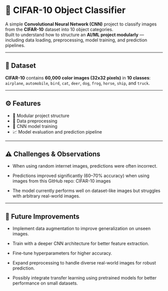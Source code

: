 # 🧠 CIFAR-10 Object Classifier

A simple **Convolutional Neural Network (CNN)** project to classify images from the **CIFAR-10** dataset into 10 object categories.  
Built to understand how to structure an **AI/ML project modularly** — including data loading, preprocessing, model training, and prediction pipelines.

---

## 📂 Dataset
**CIFAR-10** contains **60,000 color images (32x32 pixels)** in **10 classes**:
`airplane`, `automobile`, `bird`, `cat`, `deer`, `dog`, `frog`, `horse`, `ship`, and `truck`.

---

## ⚙️ Features
- 🧩 Modular project structure  
- 🧼 Data preprocessing  
- 🧠 CNN model training  
- 📈 Model evaluation and prediction pipeline  

---

## ⚠️ Challenges & Observations

- When using random internet images, predictions were often incorrect.

- Predictions improved significantly (60–70% accuracy) when using images from this GitHub repo:
CIFAR-10 images

- The model currently performs well on dataset-like images but struggles with arbitrary real-world images.

---

## 🔮 Future Improvements

- Implement data augmentation to improve generalization on unseen images.

- Train with a deeper CNN architecture for better feature extraction.

- Fine-tune hyperparameters for higher accuracy.

- Expand preprocessing to handle diverse real-world images for robust prediction.

- Possibly integrate transfer learning using pretrained models for better performance on small datasets.

